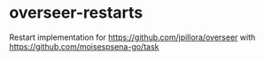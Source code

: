 # overseer-restarts
Restart implementation for https://github.com/jpillora/overseer with https://github.com/moisespsena-go/task
